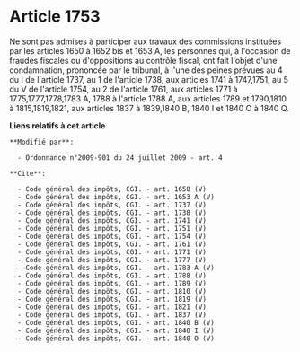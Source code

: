 # Article 1753

Ne sont pas admises à participer aux travaux des commissions instituées par les articles 1650 à 1652 bis et 1653 A, les
personnes qui, à l'occasion de fraudes fiscales ou d'oppositions au contrôle fiscal, ont fait l'objet d'une condamnation,
prononcée par le tribunal, à l'une des peines prévues au 4 du I de l'article 1737, au 1 de l'article 1738, aux articles 1741
à 1747,1751, au 5 du V de l'article 1754, au 2 de l'article 1761, aux articles 1771 à 1775,1777,1778,1783 A, 1788 à l'article
1788 A, aux articles 1789 et 1790,1810 à 1815,1819,1821, aux articles 1837 à 1839,1840 B, 1840 I et 1840 O à 1840 Q.

**Liens relatifs à cet article**

	**Modifié par**:

	  - Ordonnance n°2009-901 du 24 juillet 2009 - art. 4

	**Cite**:

	  - Code général des impôts, CGI. - art. 1650 (V)
	  - Code général des impôts, CGI. - art. 1653 A (V)
	  - Code général des impôts, CGI. - art. 1737 (V)
	  - Code général des impôts, CGI. - art. 1738 (V)
	  - Code général des impôts, CGI. - art. 1741 (V)
	  - Code général des impôts, CGI. - art. 1751 (V)
	  - Code général des impôts, CGI. - art. 1754 (V)
	  - Code général des impôts, CGI. - art. 1761 (V)
	  - Code général des impôts, CGI. - art. 1771 (V)
	  - Code général des impôts, CGI. - art. 1777 (V)
	  - Code général des impôts, CGI. - art. 1783 A (V)
	  - Code général des impôts, CGI. - art. 1788 (V)
	  - Code général des impôts, CGI. - art. 1789 (V)
	  - Code général des impôts, CGI. - art. 1810 (V)
	  - Code général des impôts, CGI. - art. 1819 (V)
	  - Code général des impôts, CGI. - art. 1821 (V)
	  - Code général des impôts, CGI. - art. 1837 (V)
	  - Code général des impôts, CGI. - art. 1840 B (V)
	  - Code général des impôts, CGI. - art. 1840 I (V)
	  - Code général des impôts, CGI. - art. 1840 O (V)
